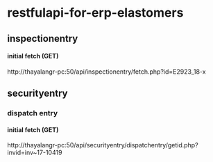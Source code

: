 # restfulapi-for-erp-elastomers

## inspectionentry

#### initial fetch (GET)

http://thayalangr-pc:50/api/inspectionentry/fetch.php?id=E2923_18-x

## securityentry

### dispatch entry

#### initial fetch (GET)

http://thayalangr-pc:50/api/securityentry/dispatchentry/getid.php?invid=inv~17-10419
